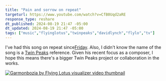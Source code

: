 ```yaml
---
title: "Pain and sorrow on repeat"
targeturl: https://www.youtube.com/watch?v=CfB0Uqd2aRE
response_type: reshare
dt_published: 2024-08-19 21:47 -05:00
dt_updated: 2024-08-19 21:47 -05:00
tags: ["music","flyinglotus","twinpeaks","davidlynch","flylo","tv"]
---
```


I've had this song on repeat since[Friday](/responses/new-flying-lotus-garmonbozia). Also, I didn't know the name of the song is a [Twin Peaks](https://twinpeaks.fandom.com/wiki/Garmonbozia) reference. Given his recent focus as a composer, I hope this means there's a bigger Twin Peaks project or collaboration in the works. 

[![Garmonbozia by Flying Lotus visualizer video thumbnail](http://img.youtube.com/vi/CfB0Uqd2aRE/0.jpg)](https://www.youtube.com/watch?v=CfB0Uqd2aRE "Garmonbozia by Flying Lotus visualizer video thumbnail")
